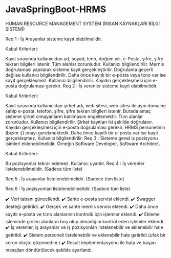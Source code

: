 # JavaSpringBoot-HRMS
HUMAN RESOURCE MANAGEMENT SYSTEM (İNSAN KAYNAKLARI BİLGİ SİSTEMİ)

Req 1 : İş Arayanlar sisteme kayıt olabilmelidir.

Kabul Kriterleri:

Kayıt sırasında kullanıcıdan ad, soyad, tcno, doğum yılı, e-Posta, şifre, şifre tekrarı bilgileri istenir. Tüm alanlar zorunludur. Kullanıcı bilgilendirilir. Mernis doğrulaması yapılarak sisteme kayıt gerçekleştirilir. Doğrulama geçerli değilse kullanıcı bilgilendirilir. Daha önce kayıtlı bir e-posta veya tcno var ise kayıt gerçekleşmez. Kullanıcı bilgilendirilir. Kayıdın gerçekleşmesi için e-posta doğrulaması gerekir. Req 2 : İş verenler sisteme kayıt olabilmelidir.

Kabul Kriterleri:

Kayıt sırasında kullanıcıdan şirket adı, web sitesi, web sitesi ile aynı domaine sahip e-posta, telefon, şifre, şifre tekrarı bilgileri istenir. Burada amaç sisteme şirket olmayanların katılmasını engellemektir. Tüm alanlar zorunludur. Kullanıcı bilgilendirilir. Şirket kayıtları iki şekilde doğrulanır. Kayıdın gerçekleşmesi için e-posta doğrulaması gerekir. HRMS personelinin (bizim :)) onayı gerekmektedir. Daha önce kayıtlı bir e-posta var ise kayıt gerçekleşmez. Kullanıcı bilgilendirilir. Req 3 : Sisteme genel iş pozisyonu isimleri eklenebilmelidir. Örneğin Software Developer, Software Architect.

Kabul Kriterleri:

Bu pozisyonlar tekrar edemez. Kullanıcı uyarılır. Req 4 : İş verenler listelenebilmelidir. (Sadece tüm liste)

Req 5 : İş arayanlar listelenebilmelidir. (Sadece tüm liste)

Req 6 : İş pozisyonları listelenebilmelidir. (Sadece tüm liste)

✔️ Veri tabanı güncellendi.
✔️ Sahte e-posta servisi eklendi.
✔️ Swagger desteği getirildi.
✔️ Gerçek ve sahte mernis servisi eklendi.
✔️ Daha önce kayıtlı e-posta ve tcno alanlarının kontrolü için işlemler eklendi.
✔️ Ekleme işleminde girilen alanların boş olup olmadığını kontrol eden işlemler eklendi.
✔️ İş verenler, iş arayanlar ve iş pozisyonları listelenebilir ve eklenebilir hale getirildi.
✔️ Sistem personeli listelenebilir ve eklenebilir hale getirildi.(ufak bir sorun oluştu çözemedim.)
✔️ Result implementasyonu ile hata ve başarı mesajları döndürülecek şekilde ayarlandı.
